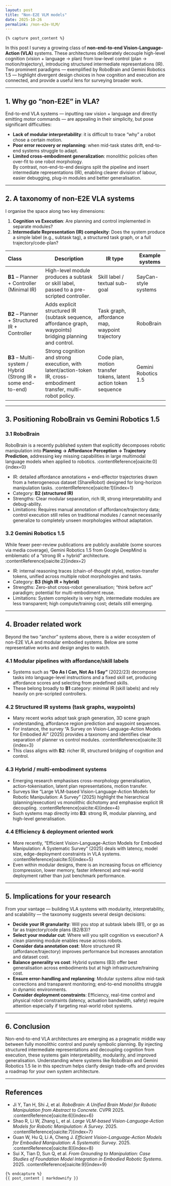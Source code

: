 ```yaml
---
layout: post
title: "Non-E2E VLM models"
date: 2025-10-26
permalink: /non-e2e-VLM/
---
```


<style>
  /* ----------- 页面总体样式 ----------- */
  .post-wrapper {
    display: flex;
    flex-direction: row;
    justify-content: center;
    gap: 40px;
    max-width: 1200px;
    margin: 0 auto;
    padding: 2rem 1rem;
  }

  .post-main {
    flex: 3;
    max-width: 800px;
  }

  .post-toc {
    flex: 1;
    position: sticky;
    top: 120px;
    align-self: flex-start;
    background: var(--card);
    border-radius: 10px;
    padding: 1rem 1.2rem;
    box-shadow: 0 2px 10px rgba(0,0,0,0.05);
    height: fit-content;
  }

  .post-toc h3 {
    font-size: 1rem;
    margin-bottom: 0.8rem;
    border-bottom: 1px solid #ddd;
    padding-bottom: 0.3rem;
  }

  .post-toc ul {
    list-style: none;
    padding-left: 0;
    margin: 0;
  }

  .post-toc li {
    margin-bottom: 0.4rem;
  }

  .post-toc a {
    color: var(--subtext);
    text-decoration: none;
    font-size: 0.9rem;
  }

  .post-toc a:hover {
    color: #007acc;
  }

  /* ----------- 标题区与摘要 ----------- */
  .post-header {
    text-align: center;
    margin-bottom: 1.5rem;
  }

  .post-header h1 {
    font-size: 1.75rem;
    font-weight: 700;
    margin-bottom: 0.5rem;
  }

  .post-header .meta {
    color: #777;
    font-size: 0.85rem;
  }

  .abstract-box {
    background: var(--card);
    border-left: 4px solid #007acc;
    border-radius: 6px;
    padding: 1.2rem 1.5rem;
    margin: 1.5rem 0 2rem 0;
    font-size: 0.95rem;
    color: var(--subtext);
    box-shadow: 0 2px 6px rgba(0,0,0,.05);
  }

  /* ----------- 正文部分 ----------- */
  .post-content {
    font-size: 0.97rem;
    line-height: 1.7;
    color: var(--text);
  }

  .post-content h2 {
    margin-top: 2rem;
    margin-bottom: 1rem;
    font-size: 1.2rem;
    border-left: 3px solid #007acc;
    padding-left: 10px;
  }

  .post-content img {
    display: block;
    margin: 1.2rem auto;
    max-width: 100%;
    border-radius: 6px;
    box-shadow: 0 1px 8px rgba(0,0,0,.08);
  }

  .post-content blockquote {
    border-left: 3px solid #007acc;
    padding-left: 1rem;
    color: #555;
    font-style: italic;
    margin: 1.2rem 0;
  }

  .post-content code {
    background: #f3f3f3;
    padding: 2px 5px;
    border-radius: 4px;
    font-family: monospace;
    font-size: 0.9rem;
  }

  /* ----------- 表格 ----------- */
  .post-content table {
    border-collapse: collapse;
    width: 100%;
    margin: 1.5rem 0;
    font-size: 0.9rem;
  }

  .post-content th, .post-content td {
    border: 1px solid #ddd;
    padding: 8px 10px;
  }

  .post-content th {
    background-color: #f0f0f0;
    font-weight: 600;
  }

  .post-content tr:nth-child(even) {
    background-color: #fafafa;
  }

  .post-content tr:hover {
    background-color: #f5f5f5;
  }

  /* ----------- 页脚 ----------- */
  .post-footer {
    margin-top: 3rem;
    text-align: center;
    font-size: 0.85rem;
    color: #999;
  }

  /* 夜间模式兼容 */
  body.dark-mode .post-toc { background: #2a2a2a; }
  body.dark-mode .post-toc a { color: #ccc; }
  body.dark-mode .abstract-box { background: #2b2b2b; color: #ccc; }
  body.dark-mode .post-content th { background: #333; color: #ddd; }
</style>

<!-- 在这里插入markdownify开关 -->
    {% capture post_content %}

<!-- 这里开始markdown正文。 -->

In this post I survey a growing class of **non-end-to-end Vision-Language-Action (VLA)** systems. These architectures deliberately decouple high-level cognition (vision + language → plan) from low-level control (plan → motion/trajectory), introducing structured intermediate representations (IR). Two prominent paradigms — exemplified by RoboBrain and Gemini Robotics 1.5 — highlight divergent design choices in how cognition and execution are connected, and provide a useful lens for surveying broader work.

---

## 1. Why go “non-E2E” in VLA?  
End-to-end VLA systems — inputting raw vision + language and directly emitting motor commands — are appealing in their simplicity, but pose significant difficulties:  
- **Lack of modular interpretability**: it is difficult to trace “why” a robot chose a certain motion.  
- **Poor error recovery or replanning**: when mid-task states drift, end-to-end systems struggle to adapt.  
- **Limited cross-embodiment generalization**: monolithic policies often over-fit to one robot morphology.  
By contrast, non-end-to-end designs split the pipeline and insert intermediate representations (IR), enabling clearer division of labour, easier debugging, plug-in modules and better generalisation.

---

## 2. A taxonomy of non-E2E VLA systems  
I organise the space along two key dimensions:  
1. **Cognition vs Execution**: Are planning and control implemented in separate modules?  
2. **Intermediate Representation (IR) complexity**: Does the system produce a simple label (e.g., subtask tag), a structured task graph, or a full trajectory/code-plan?  

| Class | Description | IR type | Example systems |
|:--|-------------|---------|----------------|
| **B1** – Planner + Controller (Minimal IR) | High-level module produces a subtask or skill label, passed to a pre-scripted controller. | Skill label / textual sub-goal | SayCan-style systems |
| **B2** – Planner + Structured IR + Controller | Adds explicit structured IR (subtask sequence, affordance graph, waypoints) bridging planning and control. | Task graph, affordance map, waypoint trajectory | RoboBrain |
| **B3** – Multi-system / Hybrid (Strong IR + some end-to-end) | Strong cognition and strong execution, with latent/action-token IR, cross-embodiment transfer, multi-robot policy. | Code plan, motion transfer tokens, latent action token sequence | Gemini Robotics 1.5 |

---

## 3. Positioning RoboBrain vs Gemini Robotics 1.5  
### 3.1 RoboBrain  
RoboBrain is a recently published system that explicitly decomposes robotic manipulation into **Planning → Affordance Perception → Trajectory Prediction**, addressing key missing capabilities in large multimodal language models when applied to robotics. :contentReference[oaicite:0]{index=0}  
- IR: detailed affordance annotations + end-effector trajectories drawn from a heterogeneous dataset (ShareRobot) designed for long-horizon manipulation tasks. :contentReference[oaicite:1]{index=1}  
- Category: **B2 (structured IR)**  
- Strengths: Clear modular separation, rich IR, strong interpretability and debug-ability.  
- Limitations: Requires manual annotation of affordance/trajectory data; control execution still relies on traditional modules / cannot necessarily generalize to completely unseen morphologies without adaptation.

### 3.2 Gemini Robotics 1.5  
While fewer peer-review publications are publicly available (some sources via media coverage), Gemini Robotics 1.5 from Google DeepMind is emblematic of a “strong IR + hybrid” architecture. :contentReference[oaicite:2]{index=2}  
- IR: internal reasoning traces (chain-of-thought style), motion-transfer tokens, unified across multiple robot morphologies and tasks.  
- Category: **B3 (high IR + hybrid)**  
- Strengths: Zero-shot cross-robot generalisation; “think before act” paradigm; potential for multi-embodiment reuse.  
- Limitations: System complexity is very high, intermediate modules are less transparent; high compute/training cost; details still emerging.

---

## 4. Broader related work  
Beyond the two “anchor” systems above, there is a wider ecosystem of non-E2E VLA and modular embodied systems. Below are some representative works and design angles to watch.

### 4.1 Modular pipelines with affordance/skill labels  
- Systems such as **“Do As I Can, Not As I Say”** (2022/23) decompose tasks into language-level instructions and a fixed skill set, producing affordance scores and selecting from predefined skills.  
- These belong broadly to **B1** category: minimal IR (skill labels) and rely heavily on pre-scripted controllers.

### 4.2 Structured IR systems (task graphs, waypoints)  
- Many recent works adopt task graph generation, 3D scene graph understanding, affordance region prediction and waypoint sequences.  
- For instance, the survey “A Survey on Vision-Language-Action Models for Embodied AI” (2025) provides a taxonomy and identifies clear separation of planner vs control modules. :contentReference[oaicite:3]{index=3}  
- This class aligns with **B2**: richer IR, structured bridging of cognition and control.

### 4.3 Hybrid / multi-embodiment systems  
- Emerging research emphasises cross-morphology generalisation, action-tokenisation, latent plan representations, motion transfer.  
- Surveys like “Large VLM-based Vision-Language-Action Models for Robotic Manipulation: A Survey” (2025) highlight the hierarchical (planning/execution) vs monolithic dichotomy and emphasise explicit IR decoupling. :contentReference[oaicite:4]{index=4}  
- Such systems map directly into **B3**: strong IR, modular planning, and high-level generalisation.

### 4.4 Efficiency & deployment oriented work  
- More recently, “Efficient Vision-Language-Action Models for Embodied Manipulation: A Systematic Survey” (2025) deals with latency, model size, edge-deployment constraints in VLA systems. :contentReference[oaicite:5]{index=5}  
- Even within modular designs, there is an increasing focus on efficiency (compression, lower memory, faster inference) and real-world deployment rather than just benchmark performance.

---

## 5. Implications for your research  
From your vantage — building VLA systems with modularity, interpretability, and scalability — the taxonomy suggests several design decisions:

- **Decide your IR granularity**: Will you stop at subtask labels (B1), or go as far as trajectory/code plans (B2/B3)?  
- **Select your modular cut**: Where will you split cognition vs execution? A clean planning module enables reuse across robots.  
- **Consider data annotation cost**: More structured IR (affordance/trajectory) improves performance but increases annotation and dataset cost.  
- **Balance generality vs cost**: Hybrid systems (B3) offer best generalisation across embodiments but at high infrastructure/training cost.  
- **Ensure error-handling and replanning**: Modular systems allow mid-task corrections and transparent monitoring; end-to-end monoliths struggle in dynamic environments.  
- **Consider deployment constraints**: Efficiency, real-time control and physical robot constraints (latency, actuation bandwidth, safety) require attention especially if targeting real-world robot systems.

---

## 6. Conclusion  
Non-end-to-end VLA architectures are emerging as a pragmatic middle way between fully monolithic control and purely symbolic planning. By injecting structured intermediate representations and decoupling cognition from execution, these systems gain interpretability, modularity, and improved generalisation. Understanding where systems like RoboBrain and Gemini Robotics 1.5 lie in this spectrum helps clarify design trade-offs and provides a roadmap for your own system architecture.

---

## References  
- Ji Y, Tan H, Shi J, et al. *RoboBrain: A Unified Brain Model for Robotic Manipulation from Abstract to Concrete*. CVPR 2025. :contentReference[oaicite:6]{index=6}  
- Shao R, Li W, Zhang L, et al. *Large VLM-based Vision-Language-Action Models for Robotic Manipulation: A Survey*. 2025. :contentReference[oaicite:7]{index=7}  
- Guan W, Hu Q, Li A, Cheng J. *Efficient Vision-Language-Action Models for Embodied Manipulation: A Systematic Survey*. 2025. :contentReference[oaicite:8]{index=8}  
- Sui X, Tian D, Sun Q, et al. *From Grounding to Manipulation: Case Studies of Foundation Model Integration in Embodied Robotic Systems*. 2025. :contentReference[oaicite:9]{index=9}  



<!-- 正文到这里结束。 -->
    {% endcapture %}
    {{ post_content | markdownify }}
<!-- 上面这一行强制让 Markdown 在 HTML 中被解析。 -->

<script>
</script>
